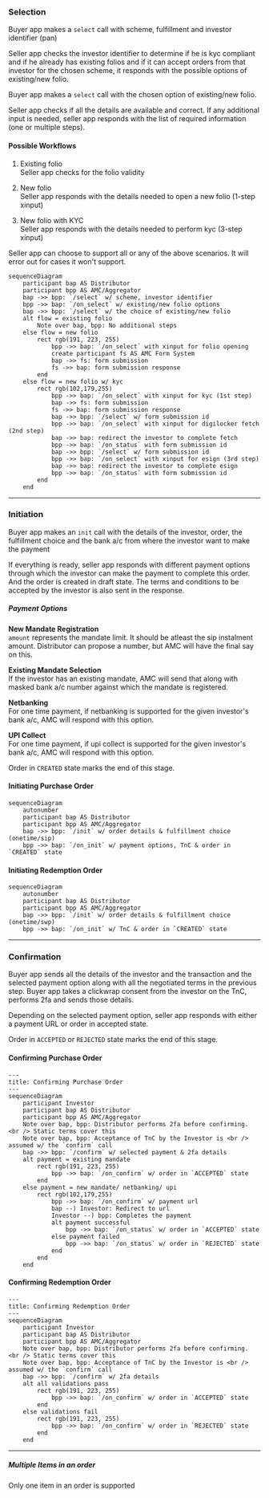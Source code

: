 ### Selection
Buyer app makes a `select` call with scheme, fulfillment and investor identifier (pan)

Seller app checks the investor identifier to determine if he is kyc compliant and if he already has existing folios and if it can accept orders from that investor for the chosen scheme, it responds with the possible options of existing/new folio.

Buyer app makes a `select` call with the chosen option of existing/new folio.

Seller app checks if all the details are available and correct. If any additional input is needed, seller app responds with the list of required information (one or multiple steps).

#### Possible Workflows
1. Existing folio  
Seller app checks for the folio validity

2. New folio  
Seller app responds with the details needed to open a new folio (1-step xinput)

3. New folio with KYC  
Seller app responds with the details needed to perform kyc (3-step xinput)

Seller app can choose to support all or any of the above scenarios. It will error out for cases it won't support.

```mermaid
sequenceDiagram
    participant bap AS Distributor
    participant bpp AS AMC/Aggregator
    bap ->> bpp: `/select` w/ scheme, investor identifier
    bpp ->> bap: `/on_select` w/ existing/new folio options
    bap ->> bpp: `/select` w/ the choice of existing/new folio
    alt flow = existing folio
        Note over bap, bpp: No additional steps
    else flow = new folio
        rect rgb(191, 223, 255)
            bpp ->> bap: `/on_select` with xinput for folio opening
            create participant fs AS AMC Form System
            bap ->> fs: form submission
            fs ->> bap: form submission response
        end
    else flow = new folio w/ kyc
        rect rgb(102,179,255)
            bpp ->> bap: `/on_select` with xinput for kyc (1st step)
            bap ->> fs: form submission
            fs ->> bap: form submission response
            bap ->> bpp: `/select` w/ form submission id
            bpp ->> bap: `/on_select` with xinput for digilocker fetch (2nd step)
            bap ->> bap: redirect the investor to complete fetch
            bpp ->> bap: `/on_status` with form submission id
            bap ->> bpp: `/select` w/ form submission id
            bpp ->> bap: `/on_select` with xinput for esign (3rd step)
            bap ->> bap: redirect the investor to complete esign
            bpp ->> bap: `/on_status` with form submission id
        end
    end
```

---

### Initiation
Buyer app makes an `init` call with the details of the investor, order, the fulfillment choice and the bank a/c from where the investor want to make the payment

If everything is ready, seller app responds with different payment options through which the investor can make the payment to complete this order. And the order is created in draft state. The terms and conditions to be accepted by the investor is also sent in the response.

##### Payment Options
**New Mandate Registration**  
`amount` represents the mandate limit. It should be atleast the sip instalment amount. Distributor can propose a number, but AMC will have the final say on this.

**Existing Mandate Selection**  
If the investor has an existing mandate, AMC will send that along with masked bank a/c number against which the mandate is registered.

**Netbanking**  
For one time payment, if netbanking is supported for the given investor's bank a/c, AMC will respond with this option.

**UPI Collect**  
For one time payment, if upi collect is supported for the given investor's bank a/c, AMC will respond with this option.

Order in `CREATED` state marks the end of this stage.

#### Initiating Purchase Order
```mermaid
sequenceDiagram
    autonumber
    participant bap AS Distributor
    participant bpp AS AMC/Aggregator
    bap ->> bpp: `/init` w/ order details & fulfillment choice (onetime/sip)
    bpp ->> bap: `/on_init` w/ payment options, TnC & order in `CREATED` state
```

#### Initiating Redemption Order
```mermaid
sequenceDiagram
    autonumber
    participant bap AS Distributor
    participant bpp AS AMC/Aggregator
    bap ->> bpp: `/init` w/ order details & fulfillment choice (onetime/swp)
    bpp ->> bap: `/on_init` w/ TnC & order in `CREATED` state
```
---

### Confirmation
Buyer app sends all the details of the investor and the transaction and the selected payment option along with all the negotiated terms in the previous step. Buyer app takes a clickwrap consent from the investor on the TnC, performs 2fa and sends those details.

Depending on the selected payment option, seller app responds with either a payment URL or order in accepted state.

Order in `ACCEPTED` or `REJECTED` state marks the end of this stage.

#### Confirming Purchase Order
```mermaid
---
title: Confirming Purchase Order
---
sequenceDiagram
    participant Investor
    participant bap AS Distributor
    participant bpp AS AMC/Aggregator
    Note over bap, bpp: Distributor performs 2fa before confirming. <br /> Static terms cover this
    Note over bap, bpp: Acceptance of TnC by the Investor is <br /> assumed w/ the `confirm` call
    bap ->> bpp: `/confirm` w/ selected payment & 2fa details
    alt payment = existing mandate
        rect rgb(191, 223, 255)
            bpp ->> bap: `/on_confirm` w/ order in `ACCEPTED` state
        end
    else payment = new mandate/ netbanking/ upi
        rect rgb(102,179,255)
            bpp ->> bap: `/on_confirm` w/ payment url
            bap --) Investor: Redirect to url
            Investor --) bpp: Completes the payment
            alt payment successful
                bpp ->> bap: `/on_status` w/ order in `ACCEPTED` state
            else payment failed
                bpp ->> bap: `/on_status` w/ order in `REJECTED` state
            end
        end
    end
```

#### Confirming Redemption Order
```mermaid
---
title: Confirming Redemption Order
---
sequenceDiagram
    participant Investor
    participant bap AS Distributor
    participant bpp AS AMC/Aggregator
    Note over bap, bpp: Distributor performs 2fa before confirming. <br /> Static terms cover this
    Note over bap, bpp: Acceptance of TnC by the Investor is <br /> assumed w/ the `confirm` call
    bap ->> bpp: `/confirm` w/ 2fa details
    alt all validations pass
        rect rgb(191, 223, 255)
            bpp ->> bap: `/on_confirm` w/ order in `ACCEPTED` state
        end
    else validations fail
        rect rgb(191, 223, 255)
            bpp ->> bap: `/on_confirm` w/ order in `REJECTED` state
        end
    end
```

---

##### Multiple Items in an order
Only one item in an order is supported
